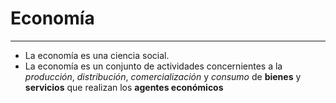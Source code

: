 # Economía

***

- La economía es una ciencia social.
- La economía es un conjunto de actividades concernientes a la *producción*, *distribución*, *comercialización* y *consumo* de **bienes** y **servicios** que realizan los **agentes económicos**